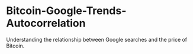 # Bitcoin-Google-Trends-Autocorrelation
Understanding the relationship between Google searches and the price of Bitcoin.
